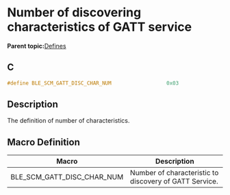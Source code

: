 # Number of discovering characteristics of GATT service

**Parent topic:**[Defines](GUID-188D7531-EB94-4762-B5B9-2619FF823B7B.md)

## C

```c
#define BLE_SCM_GATT_DISC_CHAR_NUM                  0x03
```

## Description

The definition of number of characteristics.

## Macro Definition

|Macro|Description|
|-----|-----------|
|BLE\_SCM\_GATT\_DISC\_CHAR\_NUM|Number of characteristic to discovery of GATT Service.|


